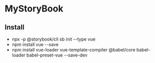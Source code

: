 # MyStoryBook

## Install

- npx -p @storybook/cli sb init --type vue
- npm install vue --save
- npm install vue-loader vue-template-compiler @babel/core babel-loader babel-preset-vue --save-dev
